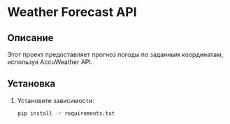 # Weather Forecast API

## Описание
Этот проект предоставляет прогноз погоды по заданным координатам, используя AccuWeather API.

## Установка
1. Установите зависимости:
   ```bash
   pip install -r requirements.txt